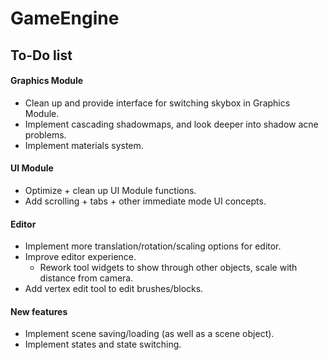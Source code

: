 # GameEngine

## To-Do list

#### Graphics Module
- Clean up and provide interface for switching skybox in Graphics Module.
- Implement cascading shadowmaps, and look deeper into shadow acne problems.
- Implement materials system.

#### UI Module
- Optimize + clean up UI Module functions.
- Add scrolling + tabs + other immediate mode UI concepts.

#### Editor
- Implement more translation/rotation/scaling options for editor.
- Improve editor experience.
  - Rework tool widgets to show through other objects, scale with distance from camera.
- Add vertex edit tool to edit brushes/blocks.

#### New features
- Implement scene saving/loading (as well as a scene object).
- Implement states and state switching.
